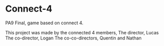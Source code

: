 # Connect-4
PA9 Final, game based on connect 4.

This project was made by the connected 4 members, 
The director, Lucas
The co-director, Logan
The co-co-directors, Quentin and Nathan

